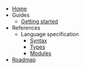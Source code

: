 - [Home](/)
- Guides
  - [Getting started](/guides/getting-started.md)
- References
  - Language specification
    - [Syntax](/references/language-specification/syntax)
    - [Types](/references/language-specification/types)
    - [Modules](/references/language-specification/modules)
- [Roadmap](/roadmap.md)
